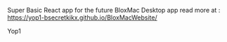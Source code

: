 Super Basic React app for the future BloxMac Desktop app read more at : https://yop1-bsecretkikx.github.io/BloxMacWebsite/

Yop1
